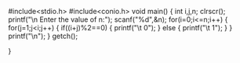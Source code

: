#include<stdio.h>
#include<conio.h>
void main()
{
 int i,j,n;
 clrscr();
 printf("\n Enter the value of n:");
 scanf("%d",&n);
 for(i=0;i<=n;i++)
 {
  for(j=1;j<i;j++)
  {
   if((i+j)%2==0)
   {
  printf("\t 0");
   }
 else
 {
  printf("\t 1");
 }
  }
 printf("\n");
 }
getch();

}
